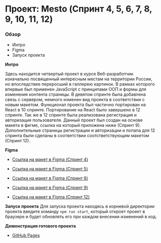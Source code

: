 # Проект: Mesto (Спринт 4, 5, 6, 7, 8, 9, 10, 11, 12)

### Обзор
* Интро
* Figma
* Запуск проекта

**Интро**

Здесь находится четвертый проект в курсе Веб-разработчик изначально посвященный интересным местам на территории России, но впоследствее переросший в галлерею картинок. В рамках которого впервые был применен JavaScript c принципами ООП и формы для изменения контента страницы. В девятом спринте была добавлена связь с сервером, немного изменен вид проекта в соответствии с новым макетом. Функционал проекта был частично портирован на React в 10 спринте. Портирование на React было завершено в 12 спринте. Так же в 12 спринте была реализована регистрация и авторизация пользователя. Данный проект был создан на основе макета в фигме, ссылка на который приложена ниже (Спринт 9). Дополнительные страницы регистрации и авторизации и попапа для 12 спринта были сделаны в соответствии соотстветствующим макетом (Спринт 12).



**Figma**

* [Ссылка на макет в Figma (Спринт 4)](https://www.figma.com/file/2cn9N9jSkmxD84oJik7xL7/JavaScript.-Sprint-4)

* [Ссылка на макет в Figma (Спринт 5)](https://www.figma.com/file/bjyvbKKJN2naO0ucURl2Z0/JavaScript.-Sprint-5)

* [Ссылка на макет в Figma (Спринт 6)](https://www.figma.com/file/kRVLKwYG3d1HGLvh7JFWRT/JavaScript.-Sprint-6)

* [Ссылка на макет в Figma (Спринт 9)](https://www.figma.com/file/PSdQFRHoxXJFs2FH8IXViF/JavaScript-9-sprint)

* [Ссылка на макет в Figma (Спринт 12)](https://www.figma.com/file/5H3gsn5lIGPwzBPby9jAOo/Sprint-14-RU?node-id=0%3A1.)

**Запуск проекта**
Для запуска проекта находясь в корневой директории проекта введите команду ``npm run start``, который откроет проект в браузере и будет обновлять его при каждом внесении изменений в код.

**Демонстрация готового проекта**

* [GitHub Pages](https://iraizyri.github.io/mesto-react-auth/)
